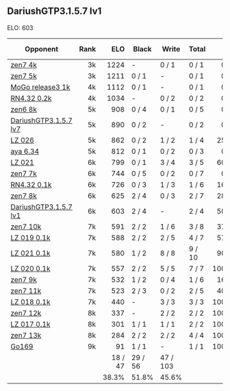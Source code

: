 ## DariushGTP3.1.5.7 lv1 ##

ELO: 603

Opponent | Rank | ELO | Black | Write | Total | Win rate
---------|-----:|----:|-------|-------|-------|-------:
[zen7 4k](zen7%204k.md) | 3k | 1224 | - | 0 / 1 | 0 / 1 | 0.0%
[zen7 5k](zen7%205k.md) | 3k | 1211 | 0 / 1 | - | 0 / 1 | 0.0%
[MoGo release3 1k](MoGo%20release3%201k.md) | 4k | 1112 | 0 / 1 | - | 0 / 1 | 0.0%
[RN4.32 0.2k](RN4.32%200.2k.md) | 4k | 1034 | - | 0 / 2 | 0 / 2 | 0.0%
[zen6 8k](zen6%208k.md) | 5k | 908 | 0 / 4 | 0 / 1 | 0 / 5 | 0.0%
[DariushGTP3.1.5.7 lv7](DariushGTP3.1.5.7%20lv7.md) | 5k | 890 | 0 / 2 | - | 0 / 2 | 0.0%
[LZ 026](LZ%20026.md) | 5k | 862 | 0 / 2 | 1 / 2 | 1 / 4 | 25.0%
[aya 6.34](aya%206.34.md) | 5k | 812 | 0 / 1 | 0 / 2 | 0 / 3 | 0.0%
[LZ 021](LZ%20021.md) | 6k | 799 | 0 / 1 | 3 / 4 | 3 / 5 | 60.0%
[zen7 7k](zen7%207k.md) | 6k | 744 | 0 / 5 | 0 / 2 | 0 / 7 | 0.0%
[RN4.32 0.1k](RN4.32%200.1k.md) | 6k | 726 | 0 / 3 | 1 / 3 | 1 / 6 | 16.7%
[zen7 8k](zen7%208k.md) | 6k | 625 | 2 / 4 | 0 / 3 | 2 / 7 | 28.6%
[DariushGTP3.1.5.7 lv1](DariushGTP3.1.5.7%20lv1.md) | 6k | 603 | 2 / 4 | - | 2 / 4 | 50.0%
[zen7 10k](zen7%2010k.md) | 7k | 591 | 2 / 2 | 1 / 6 | 3 / 8 | 37.5%
[LZ 019 0.1k](LZ%20019%200.1k.md) | 7k | 588 | 2 / 2 | 2 / 5 | 4 / 7 | 57.1%
[LZ 021 0.1k](LZ%20021%200.1k.md) | 7k | 580 | 1 / 2 | 8 / 8 | 9 / 10 | 90.0%
[LZ 020 0.1k](LZ%20020%200.1k.md) | 7k | 557 | 2 / 2 | 5 / 5 | 7 / 7 | 100.0%
[zen7 9k](zen7%209k.md) | 7k | 532 | 1 / 2 | 0 / 4 | 1 / 6 | 16.7%
[zen7 11k](zen7%2011k.md) | 7k | 523 | 2 / 3 | 0 / 2 | 2 / 5 | 40.0%
[LZ 018 0.1k](LZ%20018%200.1k.md) | 7k | 440 | - | 3 / 3 | 3 / 3 | 100.0%
[zen7 12k](zen7%2012k.md) | 8k | 337 | - | 2 / 2 | 2 / 2 | 100.0%
[LZ 017 0.1k](LZ%20017%200.1k.md) | 8k | 301 | 1 / 1 | 1 / 1 | 2 / 2 | 100.0%
[zen7 13k](zen7%2013k.md) | 8k | 284 | 2 / 2 | 2 / 2 | 4 / 4 | 100.0%
[Go169](Go169.md) | 9k | 91 | 1 / 1 | - | 1 / 1 | 100.0%
 | | | 18 / 47 | 29 / 56 | 47 / 103 | 
 | | | 38.3% | 51.8% | 45.6% | 
